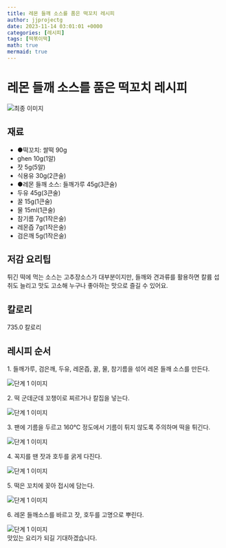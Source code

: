 ```yaml
---
title: 레몬 들깨 소스를 품은 떡꼬치 레시피
author: jjprojectg
date: 2023-11-14 03:01:01 +0000
categories: [레시피]
tags: [떡볶이떡]
math: true
mermaid: true
---
```

<meta name="og:type" content="website"/>
<meta charset="UTF-8"/>
<div class="header">
  <h1>레몬 들깨 소스를 품은 떡꼬치 레시피</h1>
</div>

<div class="container my-4">
  <div class="row">
    <div class="col-12 col-md-6">
      <div class="recipe-image">
        <img src="http://www.foodsafetykorea.go.kr/uploadimg/20160811/20160811080227_1470913347569.jpg" class="step-image" alt="최종 이미지"/>
      </div>
    </div>
    <div class="col-12 col-md-6">
      <div class="ingredients">
        <h2>재료</h2>
        <ul class="card">
          <li> ●떡꼬치: 쌀떡 90g </li>
          <li>  ghen 10g(1알) </li>
          <li>  잣 5g(5알) </li>
          <li>  식용유 30g(2큰술) </li>
          <li> ●레몬 들깨 소스: 들깨가루 45g(3큰술) </li>
          <li>  두유 45g(3큰술) </li>
          <li>  꿀 15g(1큰술) </li>
          <li>  물 15ml(1큰술) </li>
          <li>  참기름 7g(1작은술) </li>
          <li>  레몬즙 7g(1작은술) </li>
          <li>  검은깨 5g(1작은술) </li>
</ul>
      </div>
    </div>
    <div class="col-12 col-md-6">
      <div class="ingredients">
        <h2>저감 요리팁</h2>
        <div class="card"> 
          <p>
            튀긴 떡에 먹는 소스는 고추장소스가 대부분이지만, 들깨와 견과류를 활용하면 칼륨 섭취도 늘리고 맛도 고소해 누구나 좋아하는 맛으로 즐길 수 있어요.
          </p>
        </div>
      </div>
      <div class="ingredients">
        <h2>칼로리</h2>
        <div class="card"> 
          <p>
            735.0 칼로리
          </p>
        </div>
      </div>
    </div>
  </div>

  <h2 class="my-4">레시피 순서</h2>
  <div class="card recipe-card">
    <div class="card-body recipe-step">
      <p class="card-text step-description">1. 들깨가루, 검은깨, 두유, 레몬즙, 꿀, 물, 참기름을 섞어 레몬 들깨 소스를 만든다.</p>
      <img src="http://www.foodsafetykorea.go.kr/uploadimg/cook/1056-1.jpg" alt="단계 1 이미지" class="step-image"/>
    </div>
  </div>
  <div class="card recipe-card">
    <div class="card-body recipe-step">
      <p class="card-text step-description">2. 떡 군데군데 꼬챙이로 찌르거나 칼집을 넣는다.</p>
      <img src="http://www.foodsafetykorea.go.kr/uploadimg/cook/1056-2.jpg" alt="단계 1 이미지" class="step-image"/>
    </div>
  </div>
  <div class="card recipe-card">
    <div class="card-body recipe-step">
      <p class="card-text step-description">3. 팬에 기름을 두르고 160℃ 정도에서 기름이 튀지 않도록 주의하며 떡을 튀긴다.</p>
      <img src="http://www.foodsafetykorea.go.kr/uploadimg/cook/1056-3.jpg" alt="단계 1 이미지" class="step-image"/>
    </div>
  </div>
  <div class="card recipe-card">
    <div class="card-body recipe-step">
      <p class="card-text step-description">4. 꼭지를 땐 잣과 호두를 굵게 다진다.</p>
      <img src="http://www.foodsafetykorea.go.kr/uploadimg/cook/1056-4.jpg" alt="단계 1 이미지" class="step-image"/>
    </div>
  </div>
  <div class="card recipe-card">
    <div class="card-body recipe-step">
      <p class="card-text step-description">5. 떡은 꼬치에 꽂아 접시에 담는다.</p>
      <img src="http://www.foodsafetykorea.go.kr/uploadimg/cook/1056-5.jpg" alt="단계 1 이미지" class="step-image"/>
    </div>
  </div>
  <div class="card recipe-card">
    <div class="card-body recipe-step">
      <p class="card-text step-description">6. 레몬 들깨소스를 바르고 잣, 호두를 고명으로 뿌린다.</p>
      <img src="http://www.foodsafetykorea.go.kr/uploadimg/cook/1056-6.jpg" alt="단계 1 이미지" class="step-image"/>
    </div>
  </div>

</div>
맛있는 요리가 되길 기대하겠습니다.
